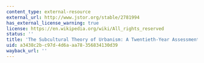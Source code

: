 ```yaml
---
content_type: external-resource
external_url: http://www.jstor.org/stable/2781994
has_external_license_warning: true
license: https://en.wikipedia.org/wiki/All_rights_reserved
status: ''
title: 'The Subcultural Theory of Urbanism: A Twentieth-Year Assessment'
uid: a3438c2b-c97d-4d6a-aa78-356834130d39
wayback_url: ''
---
```

